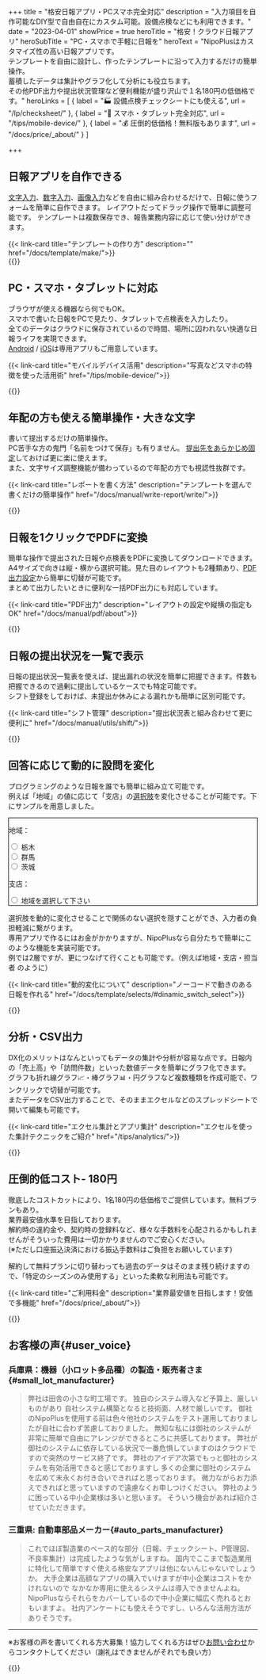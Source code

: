 +++
title = "格安日報アプリ・PCスマホ完全対応"
description = "入力項目を自作可能なDIY型で自由自在にカスタム可能。設備点検などにも利用できます。"
date = "2023-04-01"
showPrice = true
heroTitle = "格安！クラウド日報アプリ"
heroSubTitle = "PC・スマホで手軽に日報を"
heroText = "NipoPlusはカスタマイズ性の高い日報アプリです。<br>テンプレートを自由に設計し、作ったテンプレートに沿って入力するだけの簡単操作。<br>蓄積したデータは集計やグラフ化して分析にも役立ちます。<br>その他PDF出力や提出状況管理など便利機能が盛り沢山で１名180円の低価格です。"
heroLinks = [
  { label = "🏭 設備点検チェックシートにも使える", url = "/lp/checksheet/" },
  { label = "📱 スマホ・タブレット完全対応", url = "/tips/mobile-device/" },
  { label = "💰️ 圧倒的低価格！無料版もあります", url = "/docs/price/_about/" }
]

+++

<!-- ▼自作できる -->
<div class="container my-5" id="nocode-custom-daily-report">
<div class="row align-items-center rounded-3 border shadow-lg">
<div class="col-lg-7">
<h2 class="display-4 fw-bold text-body-emphasis lh-1">日報アプリを自作できる</h2>
<p class="lead">

[文字入力](/docs/template/text/)、[数字入力](/docs/template/digital/#commonNumber)、[画像入力](/docs/template/binarys/#picture)などを自由に組み合わせるだけで、日報に使うフォームを簡単に自作できます。
レイアウトだってドラッグ操作で簡単に調整可能です。
テンプレートは複数保存でき、報告業務内容に応じて使い分けができます。

</p>
{{< link-card title="テンプレートの作り方" description="" href="/docs/template/make/">}}
</div>
<div class="col-lg-9">
{{<icatch filename="make-template" msg="入力フォームを並べるだけでテンプレートが作れるよ"  alice="pc">}}
</div>
</div>
</div>
<!-- ▲自作できる -->

<!-- ▼スマホ対応 -->
<div class="container my-5" id="browser_app">
<div class="row align-items-center rounded-3 border shadow-lg">
<div class="col-lg-7">
<h2 class="display-4 fw-bold text-body-emphasis lh-1">PC・スマホ・タブレットに対応</h2>
<p class="lead">

ブラウザが使える機器なら何でもOK。  
スマホで書いた日報をPCで見たり、タブレットで点検表を入力したり。  
全てのデータはクラウドに保存されているので時間、場所に囚われない快適な日報ライフを実現できます。  
[Android](/docs/system/mobile-install/#googlePlay) / [iOS](/docs/system/mobile-install/#appStore)は専用アプリもご用意しています。

</p>

{{< link-card title="モバイルデバイス活用" description="写真などスマホの特徴を使った活用術" href="/tips/mobile-device/">}}

</div>
<div class="col-lg-9">
{{<icatch filename="read-report" msg="スマホもタブレットもPCも全部OK"  alice="tablet">}}
</div>
</div>
</div>
<!-- ▲スマホ対応 -->

<!-- ▼年輩の方もOK -->
<div class="container my-5" id="easy_for_seniors">
<div class="row align-items-center rounded-3 border shadow-lg">
<div class="col-lg-7">
<h2 class="display-4 fw-bold text-body-emphasis lh-1">年配の方も使える簡単操作・大きな文字</h2>
<p class="lead">

書いて提出するだけの簡単操作。  
PC苦手な方の鬼門「名前をつけて保存」も有りません。
[提出先をあらかじめ固定](/docs/setup/staff-local/dist/)しておけば更に楽に使えます。  
また、文字サイズ調整機能が備わっているので年配の方でも視認性抜群です。

</p>

{{< link-card title="レポートを書く方法"  description="テンプレートを選んで書くだけの簡単操作" href="/docs/manual/write-report/write/">}}

</div>
<div class="col-lg-9">

{{<icatch filename="large" msg="文字も大きくできて見やすいよ"  alice="tablet">}}

</div>
</div>
</div>
<!-- ▲年輩の方もOK -->

<!-- ▼PDF -->
<div class="container my-5" id="pdf_output">
<div class="row align-items-center rounded-3 border shadow-lg">
<div class="col-lg-7">
<h2 class="display-4 fw-bold text-body-emphasis lh-1">日報を1クリックでPDFに変換</h2>
<p class="lead">

簡単な操作で提出された日報や点検表をPDFに変換してダウンロードできます。
A4サイズで向きは縦・横から選択可能。見た目のレイアウトも2種類あり、[PDF出力設定](/docs/manual/pdf/pdfoption/)から簡単に切替が可能です。  
まとめて出力したいときに便利な一括PDF出力にも対応しています。

</p>

{{< link-card title="PDF出力"  description="レイアウトの設定や縦横の指定もOK" href="/docs/manual/pdf/about">}}

</div>
<div class="col-lg-9">

{{<iTablet filename="pdf-yoko" msg="日報やチェックシートなどのデータを簡単にPDFに変換してダウンロードできます"  alice="ok">}}

</div>
</div>
</div>

<!-- ▲PDF -->

<!-- ▼ 提出簿 -->
<div class="container my-5" id="submission_status">
<div class="row align-items-center rounded-3 border shadow-lg">
<div class="col-lg-7">
<h2 class="display-4 fw-bold text-body-emphasis lh-1">日報の提出状況を一覧で表示</h2>
<p class="lead">

日報の提出状況一覧表を使えば、提出漏れの状況を簡単に把握できます。件数も把握できるので過剰に提出しているケースでも特定可能です。  
シフト登録をしておけば、未提出か休みによる漏れかも簡単に区別可能です。

</p>

{{< link-card title="シフト管理"  description="提出状況表と組み合わせて更に便利に"  href="/docs/manual/utils/shift/">}}

</div>
<div class="col-lg-9">

{{<icatch filename="report-list" msg="提出状況を見れば提出漏れも一目でわかります。欠勤フラグも使えば更に便利に"  alice="here">}}

</div>
</div>
</div>

<!-- ▲ 提出簿 -->

<!-- ▼ 動的変化 -->
<div class="container my-5" id="dynamic">
<div class="row align-items-center rounded-3 border shadow-lg">
<div class="col-lg-7">
<h2 class="display-4 fw-bold text-body-emphasis lh-1">回答に応じて動的に設問を変化</h2>
<p class="lead">

プログラミングのような日報を誰でも簡単に組み立て可能です。  
例えば「地域」の値に応じて「支店」の[選択肢](/docs/template/selects/)を変化させることが可能です。下にサンプルを用意しました。

<div class="container my-4" style="border:1px solid black">
<div class="mb-3">
<p class="fw-bold">地域：</p>
<div class="form-check form-check-inline">
<input class="form-check-input" type="radio" name="region" id="regionTochigi" value="tochigi">
<label class="form-check-label" for="regionTochigi">栃木</label>
</div>
<div class="form-check form-check-inline">
<input class="form-check-input" type="radio" name="region" id="regionGunma" value="gunma">
<label class="form-check-label" for="regionGunma">群馬</label>
</div>
<div class="form-check form-check-inline">
<input class="form-check-input" type="radio" name="region" id="regionIbaraki" value="ibaraki">
<label class="form-check-label" for="regionIbaraki">茨城</label>
</div>
</div>
<div class="mb-3">
<p class="fw-bold">支店：</p>
<div id="cities">
<div class="form-check">
<input class="form-check-input" type="radio" name="city" id="defaultCity" value="">
<label class="form-check-label" for="defaultCity">地域を選択して下さい</label>
</div>
</div>
</div>
</div>

選択肢を動的に変化させることで関係のない選択を隠すことができ、入力者の負担軽減に繋がります。  
専用アプリで作るにはお金がかかりますが、NipoPlusなら自分たちで簡単にこのような機能を実装可能です。  
例では2層ですが、更につなげて行くことも可能です。（例えば地域・支店・担当者 のように）

</p>
{{< link-card title="動的変化について"  description="ノーコードで動きのある日報を作れる"  href="/docs/template/selects/#dinamic_switch_select">}}

</div>
<div class="col-lg-9">

{{<icatch filename="dinamic-selection" msg="プログラマが居なくても自分で作れちゃうよ" alice="pc">}}

</div>
</div>
</div>

<!-- ▲ 動的変化 -->

<!-- ▼ CSV -->
<div class="container my-5" id="csv_output">
<div class="row align-items-center rounded-3 border shadow-lg">
<div class="col-lg-7">
<h2 class="display-4 fw-bold text-body-emphasis lh-1">分析・CSV出力</h2>
<p class="lead">

DX化のメリットはなんといってもデータの集計や分析が容易な点です。日報内の「売上高」や「訪問件数」といった数値データを簡単にグラフ化できます。  
グラフも折れ線グラフ📈・棒グラフ📊・円グラフなど複数種類を作成可能で、ワンクリックで切替が可能です。  
またデータをCSV出力することで、そのままエクセルなどのスプレッドシートで開いて編集も可能です。

</p>

{{< link-card title="エクセル集計とアプリ集計" description="エクセルを使った集計テクニックをご紹介"  href="/tips/analytics/">}}

</div>
<div class="col-lg-9">

{{<icatch filename="make-charts" msg="エクセルが無くても！積み上げ縦棒&折れ線の複合グラフくらいは作成できるよ" alice="pc">}}

</div>
</div>
</div>

<!-- ▲ CSV -->

<!-- ▼ コスト -->
<div class="container my-5" id="cost">
<div class="row align-items-center rounded-3 border shadow-lg">
<div class="col-lg-16">
<h2 class="display-4 fw-bold text-body-emphasis lh-1">圧倒的低コスト- 180円</h2>
<p class="lead">

徹底したコストカットにより、1名180円の低価格でご提供しています。無料プランもあり。  
業界最安値水準を目指しております。  
解約時の違約金や、契約時の登録料など、様々な手数料を心配されるかもしれませんがそういった費用は一切かかりませんのでご安心ください。  
(※ただし口座振込決済における振込手数料はご負担をお願いしています)

解約して無料プランに切り替わっても過去のデータはそのまま残り続けますので、「特定のシーズンのみ使用する」といった柔軟な利用法も可能です。

</p>

{{< link-card title="ご利用料金"  description="業界最安値を目指します！安価で多機能" href="/docs/price/_about/">}}

</div>
</div>
</div>

<!-- ▲ コスト -->

<!--

たくさんの日報を1枚のシートにまとめるにはCSV出力が便利です。NipoPlusのCSV出力を使うとエクセルでそのまま開ける日報データ一覧を簡単に出力可能。
例えば次のようにエクセルで開くことができます。（※見やすくするため◯を⭕に脚色しています）

{{< excelTable>}}
提出日, 提出者名, 承認者1, 承認者1詳細, 【日当たり良好】特徴, 【駅近く】特徴, 【コンビニあり】特徴, 【スーパーあり】特徴, 【新築】特徴, 風呂トイレ別, 所在地住所, 管理番号, 外観上の評価, 利便性評価, 調査員総合評価, 建物外観
2024/02/29 10:26, ueda 管理者, ueda 管理者, 未処理, ⭕, ⭕, , ⭕, , ON, 栃木県中岡本, BA-1, 5, 5, 4, CSV出力不可
2024/02/25 10:26, ueda 管理者, ueda 管理者, 未処理,  ,  ,  , ⭕,  , ON, 栃木県宇都宮市益子XXX-1, MA-1, 3, 4, 1, CSV出力不可
2024/02/19 10:26, ueda 管理者, ueda 管理者, 未処理,  ,  , ⭕, ⭕, ⭕, ON, 栃木県鹿沼市XX, ZZC-1, 4, 1, 4, CSV出力不可
2024/02/17 10:26, ueda 管理者, ueda 管理者, 未処理, ⭕,  ,  , ⭕,  , ON, 栃木県日光市１１１, NI-24, 3, 1, 2, CSV出力不可
2024/02/03 09:25, ueda 管理者, ueda 管理者, 未処理,  , ⭕, ⭕, ⭕,  , ON, "栃木県宇都宮市XXX-XX ◯◯ハイツXX", GATXG0-12, 3, 2, 4, CSV出力不可
{{< /excelTable>}}
-->

{{<nextArrow>}}

## お客様の声{#user_voice}

### 兵庫県：機器（小ロット多品種）の製造・販売者さま{#small_lot_manufacturer}

> 弊社は田舎の小さな町工場です。 独自のシステム導入など予算上、厳しいものがあり 自社システム構築となると技術面、人材で厳しいです。 御社のNipoPlusを使用する前は色々他社のシステムをテスト運用しておりましたが自社に合わず苦慮しておりました。 無知な私には御社のシステムが非常に簡単で自由にアレンジができるところに共感しております。
> 弊社が御社のシステムに依存している状況で一番危惧していますのはクラウドですので突然のサービス終了です。 弊社のアイデア次第でもっと御社のシステムを有効活用できると感じておりますし 多くの企業に御社のシステムを広めて末永くお付き合いできればと思っております。 微力ながらお力添えできればと思っていますので遠慮なくお申しつけください。
> 弊社のように困っている中小企業様は多いと思います。 そういう機会があれば紹介させていただきます。

### 三重県: 自動車部品メーカー{#auto_parts_manufacturer}

> これでほぼ製造業のベース的な部分（日報、チェックシート、P管理図、不良率集計）は完成したような気がしますね。 国内でここまで製造業用に特化して簡単ですぐ使える格安なアプリは他にないんじゃないでしょうか。 大手企業は高額なアプリの購入でいけますが中小企業はコストをかけれないので なかなか専用に使えるシステムは導入できませんよね。 NipoPlusならそれらをカバーしているので中小企業に幅広く売れるとおもいますよ。 社内アンケートにも使えそうですし、いろんな活用方法がありそうです。

---

※お客様の声を書いてくれる方大募集！協力してくれる方はぜひ[お問い合わせ](/others/inquery/)からコンタクトしてください（謝礼はできませんがそれでも良い方）

{{<nextArrow>}}

<script>
    // DOMの読み込み完了後に処理を実行
    document.addEventListener('DOMContentLoaded', function() {
      // 各地域に対応する主要な地名のマッピング
      var regionCities = {
        tochigi: ['宇都宮', '鹿沼', '足利'],
        gunma: ['前橋', '高崎', '伊勢崎'],
        ibaraki: ['水戸', '日立', '土浦']
      };

      // 地域ラジオボタンにイベントリスナーを追加
      var regionRadios = document.getElementsByName('region');
      for (var i = 0; i < regionRadios.length; i++) {
        regionRadios[i].addEventListener('change', function() {
          // 選択された地域の値を取得
          var selectedRegion = this.value;
          // 対応する主要な地名のリストを取得
          var cities = regionCities[selectedRegion];

          // radio2側のコンテナを取得し、初期表示をクリア
          var citiesContainer = document.getElementById('cities');
          citiesContainer.innerHTML = '';

          // 対応する地名が存在する場合、ラジオボタンを生成
          if (cities && cities.length > 0) {
            for (var j = 0; j < cities.length; j++) {
              // ラベル要素を生成
              var label = document.createElement('label');
              // ラジオボタンを生成
              var radio = document.createElement('input');
              radio.type = 'radio';
              radio.name = 'city';
              radio.value = cities[j];

              // ラジオボタンとテキストをラベルに追加
              label.appendChild(radio);
              label.appendChild(document.createTextNode(' ' + cities[j]));
              // コンテナに追加
              citiesContainer.appendChild(label);
            }
          }
        });
      }
    });
  </script>
